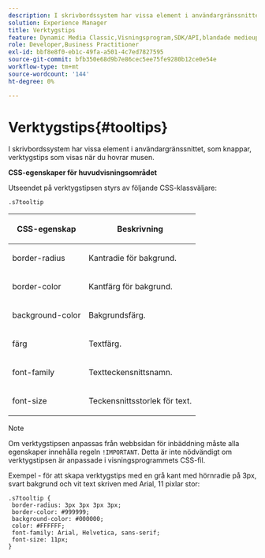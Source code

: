 ```yaml
---
description: I skrivbordssystem har vissa element i användargränssnittet, som knappar, verktygstips som visas när du hovrar musen.
solution: Experience Manager
title: Verktygstips
feature: Dynamic Media Classic,Visningsprogram,SDK/API,blandade medieuppsättningar
role: Developer,Business Practitioner
exl-id: bbf8e8f0-eb1c-49fa-a501-4c7ed7827595
source-git-commit: bfb350e68d9b7e86cec5ee75fe9280b12ce0e54e
workflow-type: tm+mt
source-wordcount: '144'
ht-degree: 0%

---
```


# Verktygstips{#tooltips}

I skrivbordssystem har vissa element i användargränssnittet, som knappar, verktygstips som visas när du hovrar musen.

<!--<a id="section_061E550C1C1D4DB2BD663A898895B38C"></a>-->

**CSS-egenskaper för huvudvisningsområdet**

Utseendet på verktygstipsen styrs av följande CSS-klassväljare:

```
.s7tooltip
```

<table id="table_94EE3F5BBE4547C0B4943471CEE7EDE4"> 
 <thead> 
  <tr> 
   <th colname="col1" class="entry"> <p> CSS-egenskap </p> </th> 
   <th colname="col2" class="entry"> <p>Beskrivning </p> </th> 
  </tr> 
 </thead>
 <tbody> 
  <tr> 
   <td colname="col1"> <p> <span class="codeph"> border-radius  </span> </p> </td> 
   <td colname="col2"> <p> Kantradie för bakgrund. </p> </td> 
  </tr> 
  <tr> 
   <td colname="col1"> <p> <span class="codeph"> border-color  </span> </p> </td> 
   <td colname="col2"> <p> Kantfärg för bakgrund. </p> </td> 
  </tr> 
  <tr> 
   <td colname="col1"> <p> <span class="codeph"> background-color  </span> </p> </td> 
   <td colname="col2"> <p> Bakgrundsfärg. </p> </td> 
  </tr> 
  <tr> 
   <td colname="col1"> <p> <span class="codeph"> färg  </span> </p> </td> 
   <td colname="col2"> <p>Textfärg. </p> </td> 
  </tr> 
  <tr> 
   <td colname="col1"> <p> <span class="codeph"> font-family  </span> </p> </td> 
   <td colname="col2"> <p>Textteckensnittsnamn. </p> </td> 
  </tr> 
  <tr> 
   <td colname="col1"> <p> <span class="codeph"> font-size  </span> </p> </td> 
   <td colname="col2"> <p>Teckensnittsstorlek för text. </p> </td> 
  </tr> 
 </tbody> 
</table>

>[!NOTE]
>
>Om verktygstipsen anpassas från webbsidan för inbäddning måste alla egenskaper innehålla regeln `!IMPORTANT`. Detta är inte nödvändigt om verktygstipsen är anpassade i visningsprogrammets CSS-fil.

Exempel - för att skapa verktygstips med en grå kant med hörnradie på 3px, svart bakgrund och vit text skriven med Arial, 11 pixlar stor:

```
.s7tooltip { 
 border-radius: 3px 3px 3px 3px; 
 border-color: #999999; 
 background-color: #000000; 
 color: #FFFFFF; 
 font-family: Arial, Helvetica, sans-serif; 
 font-size: 11px; 
}
```
